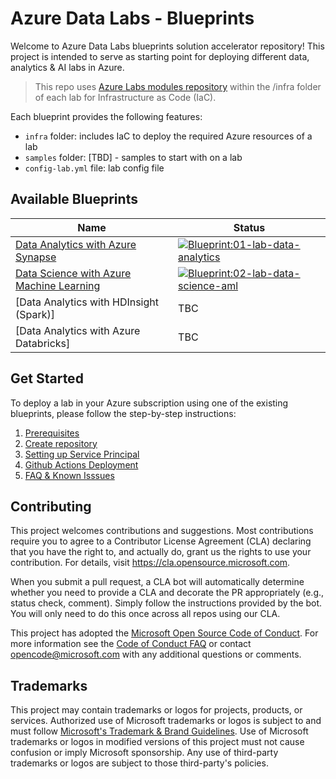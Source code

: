 # Azure Data Labs - Blueprints

Welcome to Azure Data Labs blueprints solution accelerator repository! This project is intended to serve as starting point for deploying different data, analytics & AI labs in Azure.

> This repo uses [Azure Labs modules repository](https://github.com/microsoft/azure-labs-modules) within the /infra folder of each lab for Infrastructure as Code (IaC).

Each blueprint provides the following features:

- `infra` folder: includes IaC to deploy the required Azure resources of a lab
- `samples` folder:  [TBD] - samples to start with on a lab
- `config-lab.yml` file:  lab config file

## Available Blueprints

| Name | Status |
| - | - |
| [Data Analytics with Azure Synapse](https://github.com/Azure/azure-data-labs-blueprints/tree/main/01-lab-data-analytics-syn) | [![Blueprint:01-lab-data-analytics](https://github.com/Azure/azure-data-labs-blueprints/actions/workflows/deploy-lab-01.yml/badge.svg)](https://github.com/Azure/azure-data-labs-blueprints/actions/workflows/deploy-lab-01.yml) |
| [Data Science with Azure Machine Learning](https://github.com/Azure/azure-data-labs-blueprints/tree/main/02-lab-data-science-aml) |[![Blueprint:02-lab-data-science-aml](https://github.com/Azure/azure-data-labs-blueprints/actions/workflows/deploy-lab-02.yml/badge.svg?branch=main)](https://github.com/Azure/azure-data-labs-blueprints/actions/workflows/deploy-lab-02.yml) |
| [Data Analytics with HDInsight (Spark)] |TBC |
| [Data Analytics with Azure Databricks] |TBC |

## Get Started

To deploy a lab in your Azure subscription using one of the existing blueprints, please follow the step-by-step instructions:

1. [Prerequisites](./assets/docs/adl-prerequisited.md)
2. [Create repository](./assets/docs/adl-createrepository.md)
3. [Setting up Service Principal](./assets/docs/adl-serviceprincipal.md)
4. [Github Actions Deployment](./assets/docs/adl-deployment-githubactions.md)
5. [FAQ & Known Isssues](./assets/docs/adl-knownissues.md)

## Contributing

This project welcomes contributions and suggestions.  Most contributions require you to agree to a
Contributor License Agreement (CLA) declaring that you have the right to, and actually do, grant us
the rights to use your contribution. For details, visit https://cla.opensource.microsoft.com.

When you submit a pull request, a CLA bot will automatically determine whether you need to provide
a CLA and decorate the PR appropriately (e.g., status check, comment). Simply follow the instructions
provided by the bot. You will only need to do this once across all repos using our CLA.

This project has adopted the [Microsoft Open Source Code of Conduct](https://opensource.microsoft.com/codeofconduct/).
For more information see the [Code of Conduct FAQ](https://opensource.microsoft.com/codeofconduct/faq/) or
contact [opencode@microsoft.com](mailto:opencode@microsoft.com) with any additional questions or comments.

## Trademarks

This project may contain trademarks or logos for projects, products, or services. Authorized use of Microsoft 
trademarks or logos is subject to and must follow 
[Microsoft's Trademark & Brand Guidelines](https://www.microsoft.com/en-us/legal/intellectualproperty/trademarks/usage/general).
Use of Microsoft trademarks or logos in modified versions of this project must not cause confusion or imply Microsoft sponsorship.
Any use of third-party trademarks or logos are subject to those third-party's policies.
